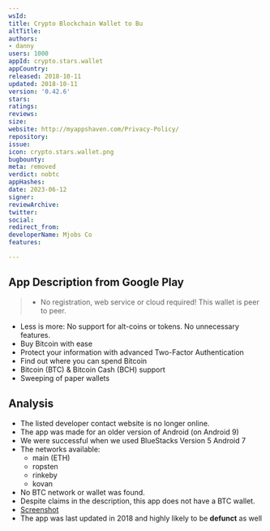 ```yaml
---
wsId: 
title: Crypto Blockchain Wallet to Bu
altTitle: 
authors:
- danny
users: 1000
appId: crypto.stars.wallet
appCountry: 
released: 2018-10-11
updated: 2018-10-11
version: '0.42.6'
stars: 
ratings: 
reviews: 
size: 
website: http://myappshaven.com/Privacy-Policy/
repository: 
issue: 
icon: crypto.stars.wallet.png
bugbounty: 
meta: removed
verdict: nobtc
appHashes: 
date: 2023-06-12
signer: 
reviewArchive: 
twitter: 
social: 
redirect_from: 
developerName: Mjobs Co
features: 

---
```


## App Description from Google Play

> - No registration, web service or cloud required! This wallet is peer to peer.
- Less is more: No support for alt-coins or tokens. No unnecessary features.
- Buy Bitcoin with ease
- Protect your information with advanced Two-Factor Authentication
- Find out where you can spend Bitcoin
- Bitcoin (BTC) & Bitcoin Cash (BCH) support 
- Sweeping of paper wallets

## Analysis 

- The listed developer contact website is no longer online.
- The app was made for an older version of Android (on Android 9)
- We were successful when we used BlueStacks Version 5 Android 7 
- The networks available:
   - main (ETH)
   - ropsten
   - rinkeby
   - kovan
- No BTC network or wallet was found. 
- Despite claims in the description, this app does not have a BTC wallet.
- [Screenshot](https://twitter.com/BitcoinWalletz/status/1668093955425067008)
- The app was last updated in 2018 and highly likely to be **defunct** as well
